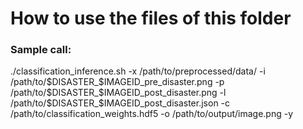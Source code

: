 # How to use the files of this folder

### Sample call:
./classification_inference.sh -x /path/to/preprocessed/data/ -i /path/to/$DISASTER_$IMAGEID_pre_disaster.png -p /path/to/$DISASTER_$IMAGEID_post_disaster.png -l /path/to/$DISASTER_$IMAGEID_post_disaster.json -c /path/to/classification_weights.hdf5 -o /path/to/output/image.png -y 